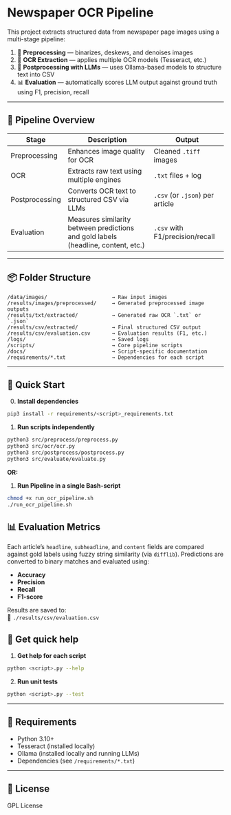 # Newspaper OCR Pipeline
This project extracts structured data from newspaper page images using a multi-stage pipeline:
1. 🧼 **Preprocessing** — binarizes, deskews, and denoises images
2. 🧠 **OCR Extraction** — applies multiple OCR models (Tesseract, etc.)
3. 🤖 **Postprocessing with LLMs** — uses Ollama-based models to structure text into CSV
4. 📊 **Evaluation** — automatically scores LLM output against ground truth using F1, precision, recall
---

## 🔁 Pipeline Overview

| Stage         | Description                                        | Output                            |
|---------------|----------------------------------------------------|-----------------------------------|
| Preprocessing | Enhances image quality for OCR                    | Cleaned `.tiff` images            |
| OCR           | Extracts raw text using multiple engines          | `.txt` files + log                |
| Postprocessing| Converts OCR text to structured CSV via LLMs      | `.csv` (or `.json`) per article   |
| Evaluation    | Measures similarity between predictions and gold labels (headline, content, etc.) | `.csv` with F1/precision/recall  |
---

## 📦 Folder Structure

```
/data/images/                     → Raw input images
/results/images/preprocessed/     → Generated preprocessed image outputs
/results/txt/extracted/           → Generated raw OCR `.txt` or `.json`
/results/csv/extracted/           → Final structured CSV output
/results/csv/evaluation.csv       → Evaluation results (F1, etc.)
/logs/                            → Saved logs
/scripts/                         → Core pipeline scripts
/docs/                            → Script-specific documentation
/requirements/*.txt               → Dependencies for each script
```

---

## 🚀 Quick Start

0. **Install dependencies**
```bash
pip3 install -r requirements/<script>_requirements.txt
```

1. **Run scripts independently**
```bash
python3 src/preprocess/preprocess.py
python3 src/ocr/ocr.py
python3 src/postprocess/postprocess.py
python3 src/evaluate/evaluate.py
```

**OR:**

1. **Run Pipeline in a single Bash-script**
```bash
chmod +x run_ocr_pipeline.sh
./run_ocr_pipeline.sh
```

## 📊 Evaluation Metrics

Each article’s `headline`, `subheadline`, and `content` fields are compared against gold labels using fuzzy string similarity (via `difflib`). Predictions are converted to binary matches and evaluated using:

- **Accuracy**
- **Precision**
- **Recall**
- **F1-score**

Results are saved to:  
📄 `./results/csv/evaluation.csv`

## 📢 Get quick help

1. **Get help for each script**
```bash
python <script>.py --help
```

2. **Run unit tests**
```bash
python <script>.py --test
```
---

## 🧪 Requirements

- Python 3.10+
- Tesseract (installed locally)
- Ollama (installed locally and running LLMs)
- Dependencies (see `/requirements/*.txt`)

---

## 🧾 License
GPL License